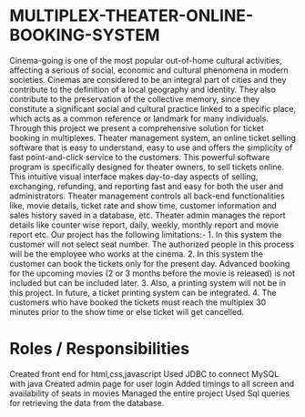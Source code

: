 # MULTIPLEX-THEATER-ONLINE-BOOKING-SYSTEM
Cinema-going is one of the most popular out-of-home cultural activities, affecting a serious of social, economic and cultural phenomena in modern societies. Cinemas are considered to be an integral part of cities and they contribute to the definition of a local geography and identity. They also contribute to the preservation of the collective memory, since they constitute a significant social and cultural practice linked to a specific place, which acts as a common reference or landmark for many individuals. Through this project we present a comprehensive solution for ticket booking in multiplexes. Theater management system, an online ticket selling software that is easy to understand, easy to use and offers the simplicity of fast point-and-click service to the customers. This powerful software program is specifically designed for theater owners, to sell tickets online. This intuitive visual interface makes day-to-day aspects of selling, exchanging, refunding, and reporting fast and easy for both the user and administrators. Theater management controls all back-end functionalities like, movie details, ticket rate and show time, customer information and sales history saved in a database, etc. Theater admin manages the report details like counter wise report, daily, weekly, monthly report and movie report etc. Our project has the following limitations:- 1. In this system the customer will not select seat number. The authorized people in this process will be the employee who works at the cinema. 2. In this system the customer can book the tickets only for the present day. Advanced booking for the upcoming movies (2 or 3 months before the movie is released) is not included but can be included later. 3. Also, a printing system will not be in this project. In future, a ticket printing system can be integrated. 4. The customers who have booked the tickets must reach the multiplex 30 minutes prior to the show time or else ticket will get cancelled.
# Roles / Responsibilities 
Created front end for html,css,javascript
Used JDBC to connect MySQL with java
Created admin page for user login
Added timings to all screen and availability of seats in movies 
Managed the entire project
Used Sql queries for retrieving the data from the database.
